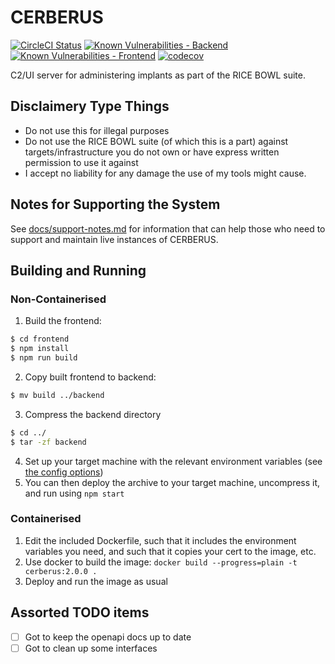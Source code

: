 # CERBERUS

[![CircleCI Status](https://dl.circleci.com/status-badge/img/gh/cow-co/cerberus/tree/main.svg?style=svg)](https://dl.circleci.com/status-badge/redirect/gh/cow-co/cerberus/tree/main)
[![Known Vulnerabilities - Backend](https://snyk.io/test/github/cow-co/cerberus/badge.svg?targetFile=backend/package.json)](https://snyk.io/test/github/cow-co/cerberus)
[![Known Vulnerabilities - Frontend](https://snyk.io/test/github/cow-co/cerberus/badge.svg?targetFile=frontend/package.json)](https://snyk.io/test/github/cow-co/cerberus)
[![codecov](https://codecov.io/gh/cow-co/cerberus/graph/badge.svg?token=Y8W7b9ng2Y)](https://codecov.io/gh/cow-co/cerberus)

C2/UI server for administering implants as part of the RICE BOWL suite.

## Disclaimery Type Things

- Do not use this for illegal purposes 
- Do not use the RICE BOWL suite (of which this is a part) against targets/infrastructure you do not own or have express written permission to use it against
- I accept no liability for any damage the use of my tools might cause. 

## Notes for Supporting the System

See [docs/support-notes.md](docs/support-notes.md) for information that can help those who need to support and maintain live instances of CERBERUS.

## Building and Running

### Non-Containerised

1. Build the frontend:
```bash
$ cd frontend
$ npm install
$ npm run build
```
2. Copy built frontend to backend:
```bash
$ mv build ../backend
```
3. Compress the backend directory
```bash
$ cd ../
$ tar -zf backend
```
4. Set up your target machine with the relevant environment variables (see [the config options](docs/configuration-options.md))
5. You can then deploy the archive to your target machine, uncompress it, and run using `npm start`

### Containerised

1. Edit the included Dockerfile, such that it includes the environment variables you need, and such that it copies your cert to the image, etc.
2. Use docker to build the image: `docker build --progress=plain -t cerberus:2.0.0 .`
3. Deploy and run the image as usual

## Assorted TODO items

- [ ] Got to keep the openapi docs up to date
- [ ] Got to clean up some interfaces